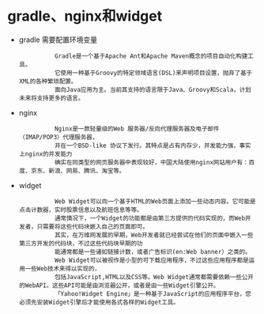 # gradle、nginx和widget #

- gradle 需要配置环境变量

                Gradle是一个基于Apache Ant和Apache Maven概念的项目自动化构建工具。
                它使用一种基于Groovy的特定领域语言(DSL)来声明项目设置，抛弃了基于XML的各种繁琐配置。
                面向Java应用为主。当前其支持的语言限于Java、Groovy和Scala，计划未来将支持更多的语言。

- nginx

                Nginx是一款轻量级的Web 服务器/反向代理服务器及电子邮件（IMAP/POP3）代理服务器，
                并在一个BSD-like 协议下发行。其特点是占有内存少，并发能力强，事实上nginx的并发能力
                确实在同类型的网页服务器中表现较好，中国大陆使用nginx网站用户有：百度、京东、新浪、网易、腾讯、淘宝等。

- widget

                Web Widget可以向一个基于HTML的Web页面上添加一些动态内容。它可能是点击计数器，实时股票信息以及航班信息等等。
                通常情况下，一个Widget的功能都是由第三方提供的代码实现的，而Web开发者，只需要将这些代码块嵌入自己的页面即可。
                其实，在万维网发展的早期，Web开发者就已经尝试在他们的页面中嵌入一些第三方开发的代码块，不过这些代码块早期的功
                能通常都是一些诸如链接计数，或者广告标识(en:Web banner）之类的。
                Web Widget可以被视作是小型的可下载应用程序，不过这些应用程序都是运用一些Web技术来得以实现的，
                包括JavaScript,HTML以及CSS等。Web Widget通常都需要依赖一些公开的WebAPI。这些API可能是由浏览器公开，或者是由一些Widget引擎公开。
                「Yahoo!Widget Engine」是一种基于JavaScript的应用程序平台，您必须先安装Widget引擎后才能使用各式各样的Widget工具。

